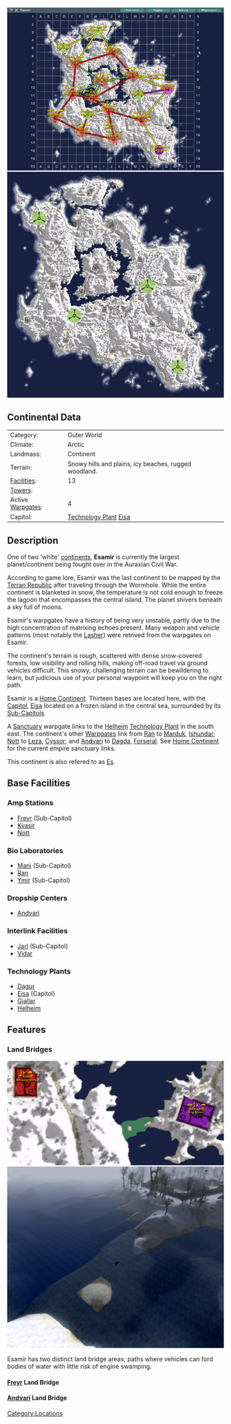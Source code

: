 ![](images/EsamirMap.jpg "fig:EsamirMap.jpg")
![](images/Esamir_Terrain.jpg "fig:Esamir_Terrain.jpg")

## Continental Data

|                                  |                                                         |
| -------------------------------- | ------------------------------------------------------- |
| Category:                        | Outer World                                             |
| Climate:                         | Arctic                                                  |
| Landmass:                        | Continent                                               |
| Terrain:                         | Snowy hills and plains, icy beaches, rugged woodland.   |
| [Facilities](Facilities.md):     | 13                                                      |
| [Towers](Towers.md):             |                                                         |
| Active [Warpgates](Warpgate.md): | 4                                                       |
| Capitol:                         | [Technology Plant](Technology_Plant.md) [Eisa](Eisa.md) |

## Description

One of two 'white' [continents](continent.md), **Esamir** is
currently the largest planet/continent being fought over in the Auraxian
Civil War.

According to game lore, Esamir was the last continent to be mapped by
the [Terran Republic](Terran_Republic.md) after traveling
through the Wormhole. While the entire continent is blanketed in snow,
the temperature is not cold enough to freeze the lagoon that encompasses
the central island. The planet shivers beneath a sky full of moons.

Esamir's warpgates have a history of being very unstable, partly due to
the high concentration of matrixing echoes present. Many weapon and
vehicle patterns (most notably the [Lasher](Lasher.md)) were
retrived from the warpgates on Esamir.

The continent's terrain is rough, scattered with dense snow-covered
forests, low visibility and rolling hills, making off-road travel via
ground vehicles difficult. This snowy, challenging terrain can be
bewildering to learn, but judicious use of your personal waypoint will
keep you on the right path.

Esamir is a [Home Continent](Home_Continent.md). Thirteen bases
are located here, with the [Capitol](Capitol.md),
[Eisa](Eisa.md) located on a frozen island in the central sea,
surrounded by its [Sub-Capitols](Sub-Capitol.md).

A [Sanctuary](Sanctuary.md) warpgate links to the
[Helheim](Helheim.md) [Technology
Plant](Technology_Plant.md) in the south east. The continent's
other [Warpgates](Warpgate.md) link from [Ran](Ran.md)
to [Marduk](Marduk.md), [Ishundar](Ishundar.md);
[Nott](Nott.md) to [Leza](Leza.md),
[Cyssor](Cyssor.md); and [Andvari](Andvari.md) to
[Dagda](Dagda.md), [Forseral](Forseral.md). See [Home
Continent](Home_Continent.md) for the current empire sanctuary
links.

This continent is also refered to as
[Es](Acronyms_and_Slang.md#Es).

## Base Facilities

### Amp Stations

- [Freyr](Freyr.md) (Sub-Capitol)
- [Kvasir](Kvasir.md)
- [Nott](Nott.md)

### Bio Laboratories

- [Mani](Mani.md) (Sub-Capitol)
- [Ran](Ran.md)
- [Ymir](Ymir.md) (Sub-Capitol)

### Dropship Centers

- [Andvari](Andvari.md)

### Interlink Facilities

- [Jarl](Jarl.md) (Sub-Capitol)
- [Vidar](Vidar.md)

### Technology Plants

- [Dagur](Dagur.md)
- [Eisa](Eisa.md) (Capitol)
- [Gjallar](Gjallar.md)
- [Helheim](Helheim.md)

## Features

### Land Bridges

![](images/Esa_landbridge_map.jpg "fig:Esa_landbridge_map.jpg")
![](images/Esa_landbridge_aerial.jpg "fig:Esa_landbridge_aerial.jpg")

Esamir has two distinct land bridge areas; paths where vehicles can ford
bodies of water with little risk of engine swamping.

#### [Freyr](Freyr.md) Land Bridge

#### [Andvari](Andvari.md) Land Bridge

[Category:Locations](Category:Locations.md)

